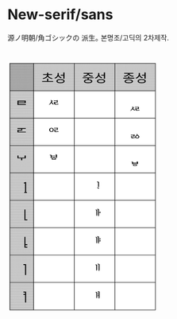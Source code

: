 # New-serif/sans
源ノ明朝/角ゴシックの 派生｡
본명조/고딕의 2차제작.

# 
<img src="https://github.com/gminky/New-serif/blob/otf/%EC%B4%88%EC%84%B1.png" width="300" height="500">
